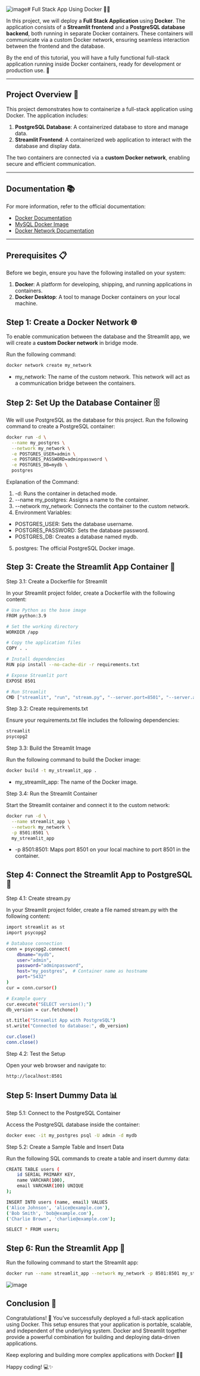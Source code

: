 ![image](https://github.com/user-attachments/assets/a19eb789-decf-403c-83d0-000a77637fa7)# Full Stack App Using Docker 🐳🌐

In this project, we will deploy a **Full Stack Application** using **Docker**. The application consists of a **Streamlit frontend** and a **PostgreSQL database backend**, both running in separate Docker containers. These containers will communicate via a custom Docker network, ensuring seamless interaction between the frontend and the database.

By the end of this tutorial, you will have a fully functional full-stack application running inside Docker containers, ready for development or production use. 🚀

---

## Project Overview 📖

This project demonstrates how to containerize a full-stack application using Docker. The application includes:
1. **PostgreSQL Database**: A containerized database to store and manage data.
2. **Streamlit Frontend**: A containerized web application to interact with the database and display data.

The two containers are connected via a **custom Docker network**, enabling secure and efficient communication.

---

## Documentation 📚

For more information, refer to the official documentation:

- [Docker Documentation](https://docs.docker.com/)
- [MySQL Docker Image](https://hub.docker.com/_/mysql)
- [Docker Network Documentation](https://docs.docker.com/engine/network/)

---

## Prerequisites 📋

Before we begin, ensure you have the following installed on your system:

1. **Docker**: A platform for developing, shipping, and running applications in containers.
2. **Docker Desktop**: A tool to manage Docker containers on your local machine.


## Step 1: Create a Docker Network 🌐

To enable communication between the database and the Streamlit app, we will create a **custom Docker network** in bridge mode.

Run the following command:
```bash
docker network create my_network
```

* my_network: The name of the custom network.
This network will act as a communication bridge between the containers.

## Step 2: Set Up the Database Container 🗄️

We will use PostgreSQL as the database for this project. Run the following command to create a PostgreSQL container:

```bash
docker run -d \
  --name my_postgres \
  --network my_network \
  -e POSTGRES_USER=admin \
  -e POSTGRES_PASSWORD=adminpassword \
  -e POSTGRES_DB=mydb \
  postgres
```

Explanation of the Command:

1. -d: Runs the container in detached mode.
2. --name my_postgres: Assigns a name to the container.
3. --network my_network: Connects the container to the custom network.
4. Environment Variables:
* POSTGRES_USER: Sets the database username.
* POSTGRES_PASSWORD: Sets the database password.
* POSTGRES_DB: Creates a database named mydb.
5. postgres: The official PostgreSQL Docker image.

## Step 3: Create the Streamlit App Container 🐍

Step 3.1: Create a Dockerfile for Streamlit

In your Streamlit project folder, create a Dockerfile with the following content:

```bash
# Use Python as the base image
FROM python:3.9

# Set the working directory
WORKDIR /app

# Copy the application files
COPY . .

# Install dependencies
RUN pip install --no-cache-dir -r requirements.txt

# Expose Streamlit port
EXPOSE 8501

# Run Streamlit
CMD ["streamlit", "run", "stream.py", "--server.port=8501", "--server.address=0.0.0.0"]
```

Step 3.2: Create requirements.txt

Ensure your requirements.txt file includes the following dependencies:

```bash
streamlit
psycopg2
```

Step 3.3: Build the Streamlit Image

Run the following command to build the Docker image:

```bash
docker build -t my_streamlit_app .
```

* my_streamlit_app: The name of the Docker image.

Step 3.4: Run the Streamlit Container

Start the Streamlit container and connect it to the custom network:

```bash
docker run -d \
  --name streamlit_app \
  --network my_network \
  -p 8501:8501 \
  my_streamlit_app
```
* -p 8501:8501: Maps port 8501 on your local machine to port 8501 in the container.

## Step 4: Connect the Streamlit App to PostgreSQL 🔗

Step 4.1: Create stream.py

In your Streamlit project folder, create a file named stream.py with the following content:

```bash
import streamlit as st
import psycopg2

# Database connection
conn = psycopg2.connect(
    dbname="mydb",
    user="admin",
    password="adminpassword",
    host="my_postgres",  # Container name as hostname
    port="5432"
)
cur = conn.cursor()

# Example query
cur.execute("SELECT version();")
db_version = cur.fetchone()

st.title("Streamlit App with PostgreSQL")
st.write("Connected to database:", db_version)

cur.close()
conn.close()
```

Step 4.2: Test the Setup

Open your web browser and navigate to:

```bash
http://localhost:8501
```

## Step 5: Insert Dummy Data 📊

Step 5.1: Connect to the PostgreSQL Container

Access the PostgreSQL database inside the container:

```bash
docker exec -it my_postgres psql -U admin -d mydb
```

Step 5.2: Create a Sample Table and Insert Data

Run the following SQL commands to create a table and insert dummy data:

```bash
CREATE TABLE users (
    id SERIAL PRIMARY KEY,
    name VARCHAR(100),
    email VARCHAR(100) UNIQUE
);

INSERT INTO users (name, email) VALUES
('Alice Johnson', 'alice@example.com'),
('Bob Smith', 'bob@example.com'),
('Charlie Brown', 'charlie@example.com');

SELECT * FROM users;
```

## Step 6: Run the Streamlit App 🚀

Run the following command to start the Streamlit app:

```bash
docker run --name streamlit_app --network my_network -p 8501:8501 my_streamlit_app
```

![image](https://github.com/user-attachments/assets/dce992d7-33cf-471a-8281-e80a1e663ba6)



## Conclusion 🎉

Congratulations! 🎉 You’ve successfully deployed a full-stack application using Docker. This setup ensures that your application is portable, scalable, and independent of the underlying system. Docker and Streamlit together provide a powerful combination for building and deploying data-driven applications.

Keep exploring and building more complex applications with Docker! 🚀🐳

Happy coding! 💻✨
